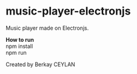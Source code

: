 # music-player-electronjs
 Music player made on Electronjs.

**How to run** <br/>
npm install <br/>
npm run <br/>


Created by Berkay CEYLAN

